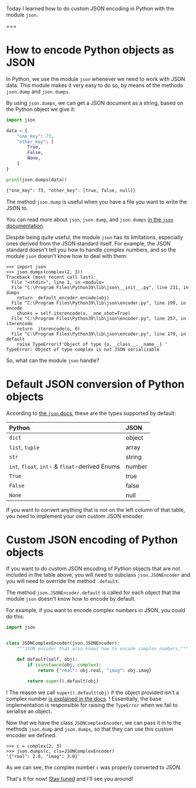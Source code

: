 Today I learned how to do custom JSON encoding in Python with the module `json`.

===

# How to encode Python objects as JSON

In Python, we use the module `json` whenever we need to work with JSON data.
This module makes it very easy to do so,
by means of the methods `json.dump` and `json.dumps`.

By using `json.dumps`, we can get a JSON document as a string,
based on the Python object we give it:

```py
import json

data = {
    "one_key": 73,
    "other_key": [
        True,
        False,
        None,
    ]
}

print(json.dumps(data))
```
```txt
{"one_key": 73, "other_key": [true, false, null]}
```

The method `json.dump` is useful when you have a file you want to write the JSON to.

You can read more about `json`, `json.dump`, and `json.dumps` [in the `json` documentation][json].

Despite being quite useful, the module `json` has its limitations,
especially ones derived from the JSON standard itself.
For example, the JSON standard doesn't tell you how to handle complex numbers,
and so the module `json` doesn't know how to deal with them:

```pycon
>>> import json
>>> json.dumps(complex(2, 3))
Traceback (most recent call last):
  File "<stdin>", line 1, in <module>
  File "C:\Program Files\Python39\lib\json\__init__.py", line 231, in dumps
    return _default_encoder.encode(obj)
  File "C:\Program Files\Python39\lib\json\encoder.py", line 199, in encode
    chunks = self.iterencode(o, _one_shot=True)
  File "C:\Program Files\Python39\lib\json\encoder.py", line 257, in iterencode
    return _iterencode(o, 0)
  File "C:\Program Files\Python39\lib\json\encoder.py", line 179, in default
    raise TypeError(f'Object of type {o.__class__.__name__} '
TypeError: Object of type complex is not JSON serializable
```

So, what can the module `json` handle?


# Default JSON conversion of Python objects

According to [the `json` docs][json],
these are the types supported by default:

| Python | JSON |
| :- | :- |
| `dict` | object |
| `list`, `tuple` | array |
| `str` | string |
| `int`, `float`, `int`- & `float`-derived Enums | number |
| `True` | true |
| `False` | false |
| `None` | null |

If you want to convert anything that is not on the left column of that table,
you need to implement your own custom JSON encoder.


# Custom JSON encoding of Python objects

If you want to do custom JSON encoding of Python objects that are not included in the table above,
you will need to subclass `json.JSONEncoder` and you will need to override the method `.default`.

The method `json.JSONEncoder.default` is called for each object that the module `json` doesn't know how to encode by default.

For example, if you want to encode complex numbers in JSON, you could do this:

```py
import json


class JSONComplexEncoder(json.JSONEncoder):
    """JSON encoder that also knows how to encode complex numbers."""

    def default(self, obj):
        if isinstance(obj, complex):
            return {"real": obj.real, "imag": obj.imag}

        return super().default(obj)
```

! The reason we call `super().default(obj)` if the object provided isn't a complex number [is explained in the docs][json-encoder-default].
! Essentially, the base implementation is responsible for raising the `TypeError` when we fail to serialise an object.

Now that we have the class `JSONComplexEncoder`,
we can pass it in to the methods `json.dump` and `json.dumps`,
so that they can use this custom encoder we defined:

```pycon
>>> c = complex(2, 3)
>>> json.dumps(c, cls=JSONComplexEncoder)
'{"real": 2.0, "imag": 3.0}'
```

As we can see, the complex number `c` was properly converted to JSON.


[json]: https://docs.python.org/3/library/json.html
[json-encoder-default]: https://docs.python.org/3/library/json.html#json.JSONEncoder.default

That's it for now! [Stay tuned][subscribe] and I'll see you around!

[subscribe]: /subscribe
